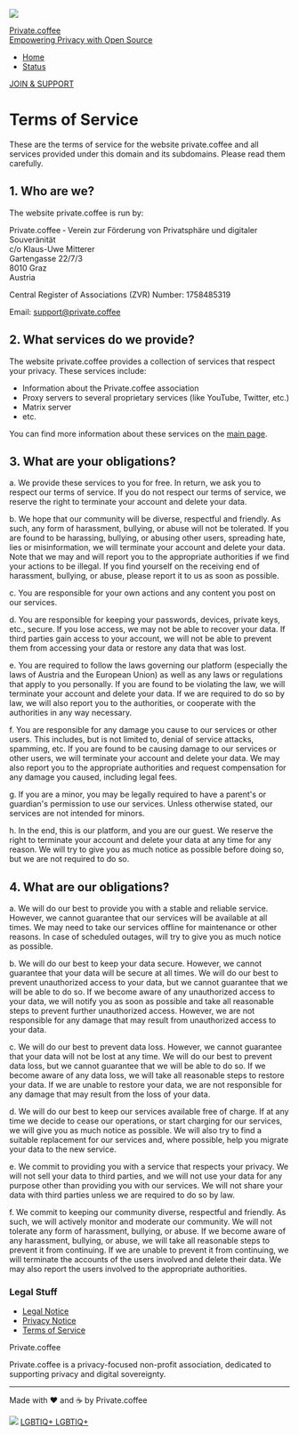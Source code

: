[![](assets/img/logo-inv_grad.svg)](https://private.coffee/)

[Private.coffee  
Empowering Privacy with Open Source](https://private.coffee/)

* [Home](https://private.coffee/index.html)
* [Status](https://status.private.coffee/)

[JOIN & SUPPORT](https://private.coffee/membership.html)

Terms of Service
================

These are the terms of service for the website private.coffee and all services provided under this domain and its subdomains. Please read them carefully.

1\. Who are we?
---------------

The website private.coffee is run by:

Private.coffee ‐ Verein zur Förderung von Privatsphäre und digitaler Souveränität  
c/o Klaus-Uwe Mitterer  
Gartengasse 22/7/3  
8010 Graz  
Austria  

Central Register of Associations (ZVR) Number: 1758485319

Email: [support@private.coffee](mailto:support@private.coffee)

2\. What services do we provide?
--------------------------------

The website private.coffee provides a collection of services that respect your privacy. These services include:

* Information about the Private.coffee association
* Proxy servers to several proprietary services (like YouTube, Twitter, etc.)
* Matrix server
* etc.

You can find more information about these services on the [main page](https://private.coffee/).

3\. What are your obligations?
------------------------------

a. We provide these services to you for free. In return, we ask you to respect our terms of service. If you do not respect our terms of service, we reserve the right to terminate your account and delete your data.

b. We hope that our community will be diverse, respectful and friendly. As such, any form of harassment, bullying, or abuse will not be tolerated. If you are found to be harassing, bullying, or abusing other users, spreading hate, lies or misinformation, we will terminate your account and delete your data. Note that we may and will report you to the appropriate authorities if we find your actions to be illegal. If you find yourself on the receiving end of harassment, bullying, or abuse, please report it to us as soon as possible.

c. You are responsible for your own actions and any content you post on our services.

d. You are responsible for keeping your passwords, devices, private keys, etc., secure. If you lose access, we may not be able to recover your data. If third parties gain access to your account, we will not be able to prevent them from accessing your data or restore any data that was lost.

e. You are required to follow the laws governing our platform (especially the laws of Austria and the European Union) as well as any laws or regulations that apply to you personally. If you are found to be violating the law, we will terminate your account and delete your data. If we are required to do so by law, we will also report you to the authorities, or cooperate with the authorities in any way necessary.

f. You are responsible for any damage you cause to our services or other users. This includes, but is not limited to, denial of service attacks, spamming, etc. If you are found to be causing damage to our services or other users, we will terminate your account and delete your data. We may also report you to the appropriate authorities and request compensation for any damage you caused, including legal fees.

g. If you are a minor, you may be legally required to have a parent's or guardian's permission to use our services. Unless otherwise stated, our services are not intended for minors.

h. In the end, this is our platform, and you are our guest. We reserve the right to terminate your account and delete your data at any time for any reason. We will try to give you as much notice as possible before doing so, but we are not required to do so.

4\. What are our obligations?
-----------------------------

a. We will do our best to provide you with a stable and reliable service. However, we cannot guarantee that our services will be available at all times. We may need to take our services offline for maintenance or other reasons. In case of scheduled outages, will try to give you as much notice as possible.

b. We will do our best to keep your data secure. However, we cannot guarantee that your data will be secure at all times. We will do our best to prevent unauthorized access to your data, but we cannot guarantee that we will be able to do so. If we become aware of any unauthorized access to your data, we will notify you as soon as possible and take all reasonable steps to prevent further unauthorized access. However, we are not responsible for any damage that may result from unauthorized access to your data.

c. We will do our best to prevent data loss. However, we cannot guarantee that your data will not be lost at any time. We will do our best to prevent data loss, but we cannot guarantee that we will be able to do so. If we become aware of any data loss, we will take all reasonable steps to restore your data. If we are unable to restore your data, we are not responsible for any damage that may result from the loss of your data.

d. We will do our best to keep our services available free of charge. If at any time we decide to cease our operations, or start charging for our services, we will give you as much notice as possible. We will also try to find a suitable replacement for our services and, where possible, help you migrate your data to the new service.

e. We commit to providing you with a service that respects your privacy. We will not sell your data to third parties, and we will not use your data for any purpose other than providing you with our services. We will not share your data with third parties unless we are required to do so by law.

f. We commit to keeping our community diverse, respectful and friendly. As such, we will actively monitor and moderate our community. We will not tolerate any form of harassment, bullying, or abuse. If we become aware of any harassment, bullying, or abuse, we will take all reasonable steps to prevent it from continuing. If we are unable to prevent it from continuing, we will terminate the accounts of the users involved and delete their data. We may also report the users involved to the appropriate authorities.

### Legal Stuff

* [Legal Notice](https://private.coffee/legal.html)
* [Privacy Notice](https://private.coffee/privacy.html)
* [Terms of Service](https://private.coffee/terms.html)

Private.coffee

Private.coffee is a privacy-focused non-profit association, dedicated to supporting privacy and digital sovereignty.

* * *

Made with ❤️ and ☕ by Private.coffee

[![](https://shields.private.coffee/gitea/last-commit/privatecoffee/privatecoffee-website?gitea_url=https://git.private.coffee&logo=forgejo)](https://git.private.coffee/privatecoffee/privatecoffee-website) [LGBTIQ+ LGBTIQ+](https://pride.coffee/)